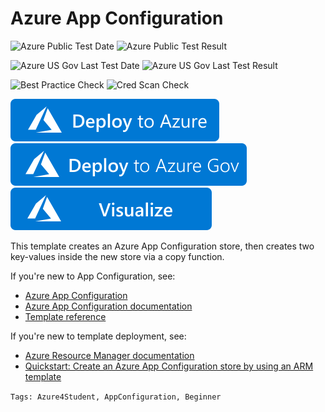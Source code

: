 # Azure App Configuration

![Azure Public Test Date](https://azurequickstartsservice.blob.core.windows.net/badges/101-app-configuration-store-kv-copy/PublicLastTestDate.svg)
![Azure Public Test Result](https://azurequickstartsservice.blob.core.windows.net/badges/101-app-configuration-store-kv-copy/PublicDeployment.svg)

![Azure US Gov Last Test Date](https://azurequickstartsservice.blob.core.windows.net/badges/101-app-configuration-store-kv-copy/FairfaxLastTestDate.svg)
![Azure US Gov Last Test Result](https://azurequickstartsservice.blob.core.windows.net/badges/101-app-configuration-store-kv-copy/FairfaxDeployment.svg)

![Best Practice Check](https://azurequickstartsservice.blob.core.windows.net/badges/101-app-configuration-store-kv-copy/BestPracticeResult.svg)
![Cred Scan Check](https://azurequickstartsservice.blob.core.windows.net/badges/101-app-configuration-store-kv-copy/CredScanResult.svg)

[![Deploy To Azure](https://raw.githubusercontent.com/Azure/azure-quickstart-templates/master/1-CONTRIBUTION-GUIDE/images/deploytoazure.svg?sanitize=true)](https://portal.azure.com/#create/Microsoft.Template/uri/https%3A%2F%2Fraw.githubusercontent.com%2FAzure%2Fazure-quickstart-templates%2Fmaster%2F101-app-configuration-store-kv-copy%2Fazuredeploy.json)
[![Deploy To Azure US Gov](https://raw.githubusercontent.com/Azure/azure-quickstart-templates/master/1-CONTRIBUTION-GUIDE/images/deploytoazuregov.svg?sanitize=true)](https://portal.azure.us/#create/Microsoft.Template/uri/https%3A%2F%2Fraw.githubusercontent.com%2FAzure%2Fazure-quickstart-templates%2Fmaster%2F101-app-configuration-store-kv-copy%2Fazuredeploy.json)
[![Visualize](https://raw.githubusercontent.com/Azure/azure-quickstart-templates/master/1-CONTRIBUTION-GUIDE/images/visualizebutton.svg?sanitize=true)](http://armviz.io/#/?load=https%3A%2F%2Fraw.githubusercontent.com%2FAzure%2Fazure-quickstart-templates%2Fmaster%2F101-app-configuration-store-kv-copy%2Fazuredeploy.json)

This template creates an Azure App Configuration store, then creates two key-values inside the new store via a copy function.

If you're new to App Configuration, see:

- [Azure App Configuration](https://azure.microsoft.com/services/app-configuration/)
- [Azure App Configuration documentation](https://docs.microsoft.com/azure/azure-app-configuration/)
- [Template reference](https://docs.microsoft.com/azure/templates/microsoft.appconfiguration/allversions)

If you're new to template deployment, see:

- [Azure Resource Manager documentation](https://docs.microsoft.com/azure/azure-resource-manager/)
- [Quickstart: Create an Azure App Configuration store by using an ARM template](https://docs.microsoft.com/azure/azure-app-configuration/quickstart-resource-manager)

`Tags: Azure4Student, AppConfiguration, Beginner`
